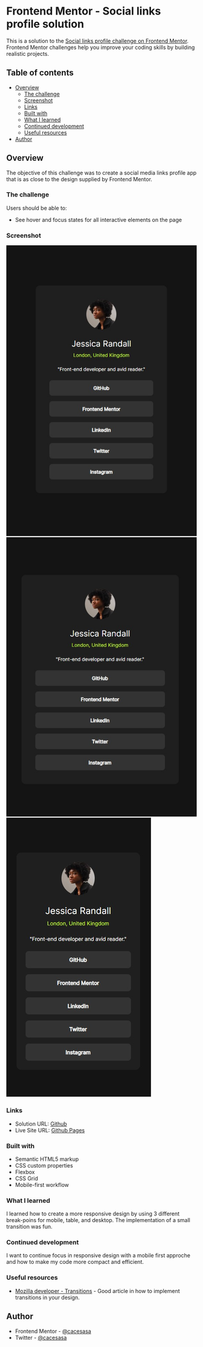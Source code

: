 # Frontend Mentor - Social links profile solution

This is a solution to the [Social links profile challenge on Frontend Mentor](https://www.frontendmentor.io/challenges/social-links-profile-UG32l9m6dQ). Frontend Mentor challenges help you improve your coding skills by building realistic projects. 

## Table of contents

- [Overview](#overview)
  - [The challenge](#the-challenge)
  - [Screenshot](#screenshot)
  - [Links](#links)
  - [Built with](#built-with)
  - [What I learned](#what-i-learned)
  - [Continued development](#continued-development)
  - [Useful resources](#useful-resources)
- [Author](#author)


## Overview
The objective of this challenge was to create a social media links profile app that is as close to the design supplied by Frontend Mentor.

### The challenge

Users should be able to:

- See hover and focus states for all interactive elements on the page

### Screenshot

![Desktop view](./screenshots/desktop_screenshot.jpg)
![Tablet view](./screenshots/tablet_screenshot.jpg)
![Mobile view](./screenshots/mobile_screenshot.jpg)


### Links

- Solution URL: [Github](https://github.com/cacesasa/social-links-profile)
- Live Site URL: [Github Pages](https://cacesasa.github.io/social-links-profile/)

### Built with

- Semantic HTML5 markup
- CSS custom properties
- Flexbox
- CSS Grid
- Mobile-first workflow


### What I learned

I learned how to create a more responsive design by using 3 different break-poins for mobile, table, and desktop. The implementation of a small transition was fun.


### Continued development

I want to continue focus in responsive design with a mobile first approche and how to make my code more compact and efficient.

### Useful resources

- [Mozilla developer - Transitions](https://developer.mozilla.org/en-US/docs/Web/CSS/transition) - Good article in how to implement transitions in your design.


## Author

- Frontend Mentor - [@cacesasa](https://www.frontendmentor.io/profile/cacesasa)
- Twitter - [@cacesasa](https://www.twitter.com/cacesasa)

